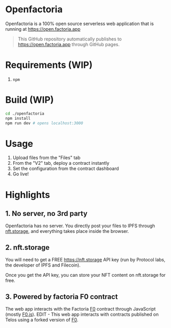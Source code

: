 # Openfactoria

Openfactoria is a 100% open source serverless web application that is running at https://open.factoria.app

> This GitHub repository automatically publishes to https://open.factoria.app through GitHub pages.

# Requirements (WIP)

1. `npm`

# Build (WIP)

```bash
cd ./openfactoria
npm install
npm run dev # opens localhost:3000
```

# Usage

1. Upload files from the "Files" tab
2. From the "V2" tab, deploy a contract instantly
3. Set the configuration from the contract dashboard
4. Go live!

# Highlights

## 1. No server, no 3rd party

Openfactoria has no server. You directly post your files to IPFS through [nft.storage](https://nft.storage), and everything takes place inside the browser.

## 2. nft.storage

You will need to get a FREE https://nft.storage API key (run by Protocol labs, the developer of IPFS and Filecoin).

Once you get the API key, you can store your NFT content on nft.storage for free.

## 3. Powered by factoria F0 contract

The web app interacts with the Factoria [F0](https://github.com/factoria-org/f0) contract through JavaScript (mostly [F0.js](https://f0js.factoria.app/)). EDIT - This web app interacts with contracts published on Telos using a forked version of [F0](https://github.com/robinsonkwame/f0).